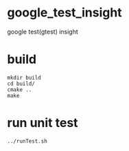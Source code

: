 # google_test_insight
google test(gtest) insight

# build 
```
mkdir build
cd build/
cmake ..
make
```

# run unit test
`../runTest.sh`
